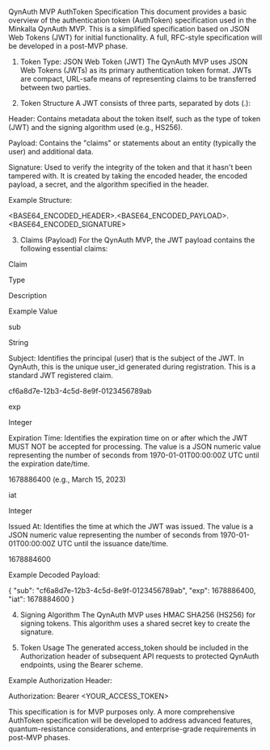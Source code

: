 QynAuth MVP AuthToken Specification
This document provides a basic overview of the authentication token (AuthToken) specification used in the Minkalla QynAuth MVP. This is a simplified specification based on JSON Web Tokens (JWT) for initial functionality. A full, RFC-style specification will be developed in a post-MVP phase.

1. Token Type: JSON Web Token (JWT)
The QynAuth MVP uses JSON Web Tokens (JWTs) as its primary authentication token format. JWTs are compact, URL-safe means of representing claims to be transferred between two parties.

2. Token Structure
A JWT consists of three parts, separated by dots (.):

Header: Contains metadata about the token itself, such as the type of token (JWT) and the signing algorithm used (e.g., HS256).

Payload: Contains the "claims" or statements about an entity (typically the user) and additional data.

Signature: Used to verify the integrity of the token and that it hasn't been tampered with. It is created by taking the encoded header, the encoded payload, a secret, and the algorithm specified in the header.

Example Structure:

<BASE64_ENCODED_HEADER>.<BASE64_ENCODED_PAYLOAD>.<BASE64_ENCODED_SIGNATURE>

3. Claims (Payload)
For the QynAuth MVP, the JWT payload contains the following essential claims:

Claim

Type

Description

Example Value

sub

String

Subject: Identifies the principal (user) that is the subject of the JWT. In QynAuth, this is the unique user_id generated during registration. This is a standard JWT registered claim.

cf6a8d7e-12b3-4c5d-8e9f-0123456789ab

exp

Integer

Expiration Time: Identifies the expiration time on or after which the JWT MUST NOT be accepted for processing. The value is a JSON numeric value representing the number of seconds from 1970-01-01T00:00:00Z UTC until the expiration date/time.

1678886400 (e.g., March 15, 2023)

iat

Integer

Issued At: Identifies the time at which the JWT was issued. The value is a JSON numeric value representing the number of seconds from 1970-01-01T00:00:00Z UTC until the issuance date/time.

1678884600

Example Decoded Payload:

{
  "sub": "cf6a8d7e-12b3-4c5d-8e9f-0123456789ab",
  "exp": 1678886400,
  "iat": 1678884600
}

4. Signing Algorithm
The QynAuth MVP uses HMAC SHA256 (HS256) for signing tokens. This algorithm uses a shared secret key to create the signature.

5. Token Usage
The generated access_token should be included in the Authorization header of subsequent API requests to protected QynAuth endpoints, using the Bearer scheme.

Example Authorization Header:

Authorization: Bearer <YOUR_ACCESS_TOKEN>

This specification is for MVP purposes only. A more comprehensive AuthToken specification will be developed to address advanced features, quantum-resistance considerations, and enterprise-grade requirements in post-MVP phases.